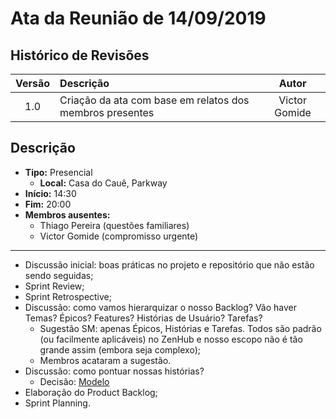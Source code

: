 # Ata da Reunião de 14/09/2019

## Histórico de Revisões

|Versão|Descrição|Autor|
|:----:|:--------|:---:|
|1.0|Criação da ata com base em relatos dos membros presentes|Victor Gomide|

## Descrição
* **Tipo:** Presencial
    - **Local:** Casa do Cauê, Parkway
* **Início:** 14:30
* **Fim:** 20:00
* **Membros ausentes:**
    - Thiago Pereira (questões familiares)
    - Victor Gomide (compromisso urgente)

***

* Discussão inicial: boas práticas no projeto e repositório que não estão sendo seguidas;
* Sprint Review;
* Sprint Retrospective;
* Discussão: como vamos hierarquizar o nosso Backlog? Vão haver Temas? Épicos? Features? Histórias de Usuário? Tarefas?
    - Sugestão SM: apenas Épicos, Histórias e Tarefas. Todos são padrão (ou facilmente aplicáveis) no ZenHub e nosso escopo não é tão grande assim (embora seja complexo);
    - Membros acataram a sugestão.
* Discussão: como pontuar nossas histórias?
    - Decisão: [Modelo](http://www.tothenew.com/blog/how-to-estimate-story-points-in-agile/)
* Elaboração do Product Backlog;
* Sprint Planning.

    

